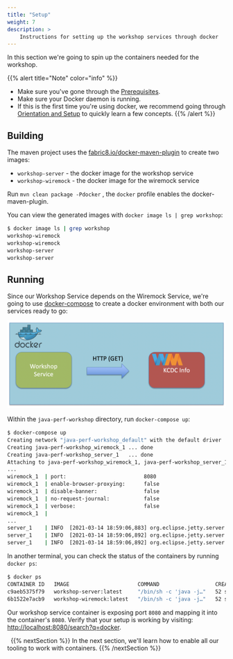 ```yaml
---
title: "Setup"
weight: 7
description: >
    Instructions for setting up the workshop services through docker
---
```


In this section we're going to spin up the containers needed for the workshop.

{{% alert title="Note" color="info" %}}
* Make sure you've gone through the [Prerequisites](/docs/prereqs).
* Make sure your Docker daemon is running.
* If this is the first time you're using docker, we recommend going through [Orientation and Setup](https://docs.docker.com/get-started/) to quickly learn a few concepts.
{{% /alert %}}

## Building

The maven project uses the [fabric8.io/docker-maven-plugin](https://dmp.fabric8.io/) to create two images:

* `workshop-server` - the docker image for the workshop service
* `workshop-wiremock` - the docker image for the wiremock service

Run `mvn clean package -Pdocker` , the `docker` profile enables the docker-maven-plugin.

You can view the generated images with `docker image ls | grep workshop`:

```bash
$ docker image ls | grep workshop
workshop-wiremock                                                             1.1.0-SNAPSHOT                 2cc43b2348c8   2 minutes ago   657MB
workshop-wiremock                                                             latest                         2cc43b2348c8   2 minutes ago   657MB
workshop-server                                                               1.1.0-SNAPSHOT                 be7cfbd0735a   2 minutes ago   659MB
workshop-server                                                               latest                         be7cfbd0735a   2 minutes ago   659MB
```

## Running

Since our Workshop Service depends on the Wiremock Service, we're going to use [docker-compose](https://docs.docker.com/compose/) to create a docker environment with both our services ready to go:

![](/diagrams/workshop_docker_setup.png)

Within the `java-perf-workshop` directory, run `docker-compose up`:

```bash
$ docker-compose up
Creating network "java-perf-workshop_default" with the default driver
Creating java-perf-workshop_wiremock_1 ... done
Creating java-perf-workshop_server_1   ... done
Attaching to java-perf-workshop_wiremock_1, java-perf-workshop_server_1
...
wiremock_1  | port:                         8080
wiremock_1  | enable-browser-proxying:      false
wiremock_1  | disable-banner:               false
wiremock_1  | no-request-journal:           false
wiremock_1  | verbose:                      false
wiremock_1  | 
...
server_1    | INFO  [2021-03-14 18:59:06,883] org.eclipse.jetty.server.AbstractConnector: Started application@4c777e7b{HTTP/1.1,[http/1.1]}{0.0.0.0:8080}
server_1    | INFO  [2021-03-14 18:59:06,892] org.eclipse.jetty.server.AbstractConnector: Started admin@5f038248{HTTP/1.1,[http/1.1]}{0.0.0.0:8081}
server_1    | INFO  [2021-03-14 18:59:06,892] org.eclipse.jetty.server.Server: Started @4358ms
```

In another terminal, you can check the status of the containers by running `docker ps`:
```bash
$ docker ps
CONTAINER ID   IMAGE                      COMMAND                  CREATED          STATUS          PORTS                              NAMES
c9aeb5375f79   workshop-server:latest     "/bin/sh -c 'java -j…"   52 seconds ago   Up 50 seconds   0.0.0.0:8080-8081->8080-8081/tcp   java-perf-workshop_server_1
6b1522e7acb9   workshop-wiremock:latest   "/bin/sh -c 'java -j…"   52 seconds ago   Up 51 seconds                                      java-perf-workshop_wiremock_1
```

Our workshop service container is exposing port `8080` and mapping it into the container's `8080`. Verify that your setup is working by visiting: [http://localhost:8080/search?q=docker](http://localhost:8080/search?q=docker).


&nbsp;
{{% nextSection %}}
In the next section, we'll learn how to enable all our tooling to work with containers.
{{% /nextSection %}}